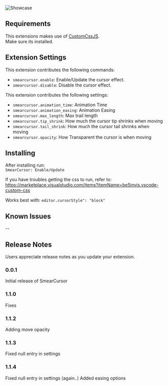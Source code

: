 ![Showcase](https://raw.githubusercontent.com/yesitsfebreeze/vsc-smearcursor/refs/heads/master/images/readme.gif)


## Requirements

This extensions makes use of [CustomCssJS](https://marketplace.visualstudio.com/items?itemName=be5invis.vscode-custom-css).  
Make sure its installed.

## Extension Settings

This extension contributes the following commands:

* `smearcursor.enable`: Enable/Update the cursor effect.
* `smearcursor.disable`: Disable the cursor effect.

This extension contributes the following settings:

* `smearcursor.animation_time`: Animation Time
* `smearcursor.animation_easing`: Animation Easing
* `smearcursor.max_length`: Max trail length
* `smearcursor.tip_shrink`: How much the cursor tip shrinks when moving
* `smearcursor.tail_shrink`: How much the cursor tail shrinks when moving
* `smearcursor.opacity`: How Transparent the cursor is when moving

## Installing

After installing run:  
`SmearCursor: Enable/Update`  

If you have troubles getting the css to run, refer to:  
https://marketplace.visualstudio.com/items?itemName=be5invis.vscode-custom-css  


Works best with: `editor.cursorStyle": "block"`

## Known Issues

--

## Release Notes

Users appreciate release notes as you update your extension.

### 0.0.1
Initial release of SmearCursor

### 1.1.0
Fixes

### 1.1.2
Adding move opacity

### 1.1.3
Fixed null entry in settings

### 1.1.4
Fixed null entry in settings (again..)
Added easing options